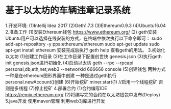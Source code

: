 # 基于以太坊的车辆违章记录系统
1.开发环境:
(1)Intellij Idea 2017
(2)Geth1.7.3
(3)Ethereum0.9.3
(4)Ubuntu16.04
2.准备工作
(1)安装Ethereum钱包  https://www.ethereum.org/
(2) geth安装 
Ubuntu用户可以选择在线安装的方式，在终端中依次执行以下命令即可：
sudo add-apt-repository -y ppa:ethereum/ethereum
sudo apt-get update
sudo apt-get install ethereum
安装完成后执行 geth help 查看geth的用法。
3.初始化以太坊
(1)创建工作目录
(2)在工作目录下配置创世快 genesis.json 
(3)执行geth init genesis.json进行初始化
(4)启动以太坊 geth --rpc --rpcapi personal,db,eth,net,web3 --networkid 666666 console
(5)创建钱包 两种方式 一种是在ethereum图形界面中创建 一种是通过geth执行 personal.newAccount()创建
(6)开始挖矿 miner.start(1) //启用一个线程挖矿 否则是多线程
(7)停止挖矿
4.部署合约
(1)合约编写IDE https://remix.ethereum.org/
(2)将编写完的合约在以太坊钱包中发布(Deploy)
5.java开发
使用maven管理 利用web3j库进行开发 